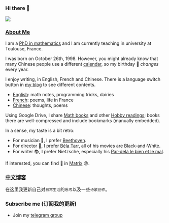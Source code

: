 ### Hi there 👋
![](https://count.getloli.com/get/@jingmatrix.github.io?theme=rule34)
### [About Me](https://jingmatrix.github.io/about/)

I am a [PhD in mathematics](https://www.math.univ-toulouse.fr/~jma/pdf/thesis.pdf) and I am currently teaching in university at Toulouse, France.

I was born on October 26th, 1998. However, you might already know that many Chinese people use a different [calendar](https://en.wikipedia.org/wiki/Chinese_calendar), so my birthday :birthday: _changes_ every year.

I enjoy writing, in English, French and Chinese. There is a language switch button in [my blog](https://jingmatrix.github.io/) to see different contents.
  - [English](https://jingmatrix.github.io/en/): math notes, programming tricks, dairies
  - [French](https://jingmatrix.github.io/fr/): poems, life in France
  - [Chinese](https://jingmatrix.github.io/zh/): thoughts, poems

Using Google Drive, I share [Math books](https://drive.google.com/drive/folders/1O279emuW9Z1LGmQ94fbRYfjZoxT8bpwU) and other [Hobby readings](https://drive.google.com/drive/folders/1-5uxWOntIKyiwtsKfaKgsxlCYe6cFVFX); books there are well-compressed and include bookmarks (manually embedded).

In a sense, my taste is a bit retro:
  - For musician :musical_note:, I prefer [Beethoven](https://fr.wikipedia.org/wiki/Ludwig_van_Beethoven).
  - For director :movie_camera:, I prefer [Béla Tarr](https://fr.wikipedia.org/wiki/B%C3%A9la_Tarr), all of his movies are Black-and-White.
  - For writer :books:, I prefer Nietzsche, especially his [Par-delà le bien et le mal](https://fr.wikipedia.org/wiki/Par-del%C3%A0_le_bien_et_le_mal).

If interested, you can find :egg: in [Matrix](https://jingmatrix.github.io) :stuck_out_tongue_winking_eye:.

### [中文博客](https://jingmatrix.github.io/zh/)

在这里我更新自己对`日常生活`的`思考`以及一些`诗歌创作`。

### Subscribe me (订阅我的更新)

- Join my [telegram group](https://t.me/jmBlogs)

<!--
**JingMatrix/JingMatrix** is a ✨ _special_ ✨ repository because its `README.md` (this file) appears on your GitHub profile.

Here are some ideas to get you started:

- 🔭 I’m currently working on ...
- 🌱 I’m currently learning ...
- 👯 I’m looking to collaborate on ...
- 🤔 I’m looking for help with ...
- 💬 Ask me about ...
- 📫 How to reach me: ...
- 😄 Pronouns: ...
- ⚡ Fun fact: ...
-->
